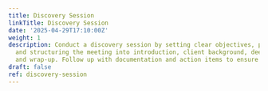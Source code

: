 ```yaml
---
title: Discovery Session
linkTitle: Discovery Session
date: '2025-04-29T17:10:00Z'
weight: 1
description: Conduct a discovery session by setting clear objectives, preparing materials,
  and structuring the meeting into introduction, client background, deep dive discussion,
  and wrap-up. Follow up with documentation and action items to ensure project success.
draft: false
ref: discovery-session
---
```


